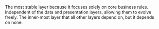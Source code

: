 The most stable layer because it focuses solely on core business rules.
Independent of the data and presentation layers, allowing them to evolve freely.
The inner-most layer that all other layers depend on, but it depends on none.